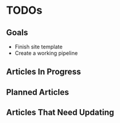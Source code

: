 # TODOs

## Goals

* Finish site template
* Create a working pipeline

## Articles In Progress

## Planned Articles

## Articles That Need Updating
